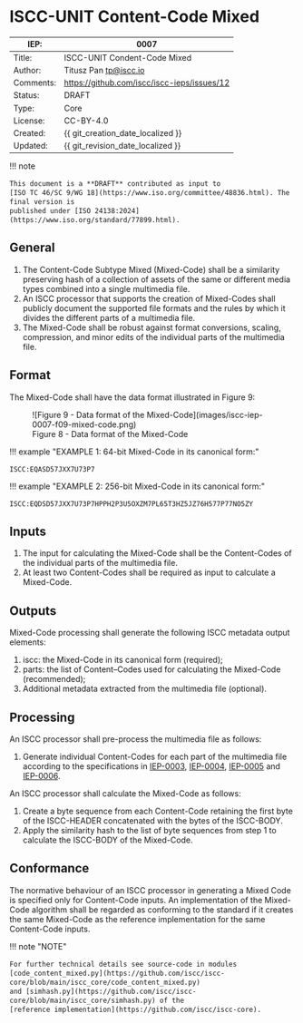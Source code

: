 # ISCC-UNIT Content-Code Mixed

| IEP:      | 0007                                        |
|-----------|---------------------------------------------|
| Title:    | ISCC-UNIT Condent-Code Mixed                |
| Author:   | Titusz Pan <tp@iscc.io>                     |
| Comments: | https://github.com/iscc/iscc-ieps/issues/12 |
| Status:   | DRAFT                                       |
| Type:     | Core                                        |
| License:  | CC-BY-4.0                                   |
| Created:  | {{ git_creation_date_localized }}           |
| Updated:  | {{ git_revision_date_localized }}           |

!!! note

    This document is a **DRAFT** contributed as input to 
    [ISO TC 46/SC 9/WG 18](https://www.iso.org/committee/48836.html). The final version is 
    published under [ISO 24138:2024](https://www.iso.org/standard/77899.html).

## General

1. The Content-Code Subtype Mixed (Mixed-Code) shall be a similarity preserving hash of a collection of assets of the same or different media types combined into a single multimedia file.
2. An ISCC processor that supports the creation of Mixed-Codes shall publicly document the supported file formats and the rules by which it divides the different parts of a multimedia file.
3. The Mixed-Code shall be robust against format conversions, scaling, compression, and minor edits of the individual parts of the multimedia file.

## Format

The Mixed-Code shall have the data format illustrated in Figure 9:

<figure markdown>
  ![Figure 9 - Data format of the Mixed-Code](images/iscc-iep-0007-f09-mixed-code.png)
  <figcaption>Figure 8 - Data format of the Mixed-Code</figcaption>
</figure>

!!! example "EXAMPLE 1: 64-bit Mixed-Code in its canonical form:"

    ISCC:EQASD57JXX7U73P7

!!! example "EXAMPLE 2: 256-bit Mixed-Code in its canonical form:"

    ISCC:EQDSD57JXX7U73P7HPPH2P3U5OXZM7PL65T3HZ5JZ76H577P77NO5ZY

## Inputs

1. The input for calculating the Mixed-Code shall be the Content-Codes of the individual parts of the multimedia file.
2. At least two Content-Codes shall be required as input to calculate a Mixed-Code.

## Outputs

Mixed-Code processing shall generate the following ISCC metadata output elements:

1. iscc: the Mixed-Code in its canonical form (required);
2. parts: the list of Content–Codes used for calculating the Mixed-Code (recommended);
3. Additional metadata extracted from the multimedia file (optional).

## Processing

An ISCC processor shall pre-process the multimedia file as follows:

1. Generate individual Content-Codes for each part of the multimedia file according to the 
   specifications in [IEP-0003](iep-0003.md), [IEP-0004](iep-0004.md), [IEP-0005](iep-0005.md) and 
   [IEP-0006](iep-0006.md).

An ISCC processor shall calculate the Mixed-Code as follows:

1. Create a byte sequence from each Content-Code retaining the first byte of the ISCC-HEADER concatenated with the bytes of the ISCC-BODY.
2. Apply the similarity hash to the list of byte sequences from step 1 to calculate the ISCC-BODY of the Mixed-Code.

## Conformance

The normative behaviour of an ISCC processor in generating a Mixed Code is specified only for 
Content-Code inputs. An implementation of the Mixed-Code algorithm shall be regarded as conforming 
to the standard if it creates the same Mixed-Code as the reference implementation for the same 
Content-Code inputs.

!!! note "NOTE"

    For further technical details see source-code in modules 
    [code_content_mixed.py](https://github.com/iscc/iscc-core/blob/main/iscc_core/code_content_mixed.py)
    and [simhash.py](https://github.com/iscc/iscc-core/blob/main/iscc_core/simhash.py) of the 
    [reference implementation](https://github.com/iscc/iscc-core).

